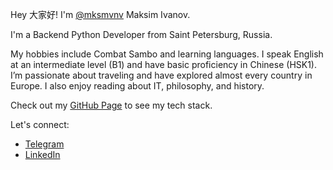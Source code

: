 Hey 大家好! I'm [@mksmvnv](https://github.com/mksmvnv) Maksim Ivanov.

I'm a Backend Python Developer from Saint Petersburg, Russia.

My hobbies include Combat Sambo and learning languages. I speak English at an intermediate level (B1) and have basic proficiency in Chinese (HSK1). 
I’m passionate about traveling and have explored almost every country in Europe. I also enjoy reading about IT, philosophy, and history.

Check out my [GitHub Page](https://mksmvnv.github.io/) to see my tech stack.

Let's connect:

* [Telegram](https://t.me/mksm_vnv)
* [LinkedIn](https://www.linkedin.com/in/mksmvnv/)
